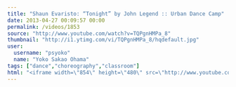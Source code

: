 ```yaml
---
title: "Shaun Evaristo: “Tonight” by John Legend :: Urban Dance Camp"
date: 2013-04-27 00:09:57 00:00
permalink: /videos/1853
source: "http://www.youtube.com/watch?v=TQPgnHMPa_8"
thumbnail: "http://i1.ytimg.com/vi/TQPgnHMPa_8/hqdefault.jpg"
user:
  username: "psyoko"
  name: "Yoko Sakao Ohama"
tags: ["dance","choreography","classroom"]
html: "<iframe width=\"854\" height=\"480\" src=\"http://www.youtube.com/embed/TQPgnHMPa_8?wmode=transparent&feature=oembed\" frameborder=\"0\" allowfullscreen></iframe>"
---
```



